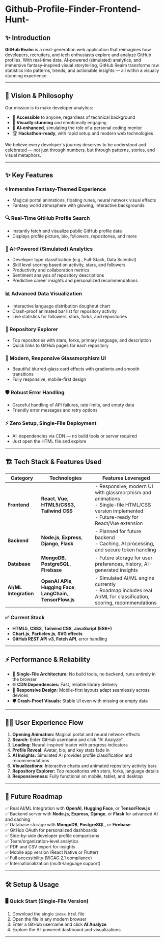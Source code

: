 # Github-Profile-Finder-Frontend-Hunt-


## ✨ Introduction

**GitHub Realm** is a next-generation web application that reimagines how developers, recruiters, and tech enthusiasts explore and analyze GitHub profiles. With real-time data, AI-powered (simulated) analytics, and immersive fantasy-inspired visual storytelling, GitHub Realm transforms raw statistics into patterns, trends, and actionable insights — all within a visually stunning experience.

---

## 🌠 Vision & Philosophy

Our mission is to make developer analytics:

- 🚀 **Accessible** to anyone, regardless of technical background  
- 🎨 **Visually stunning** and emotionally engaging  
- 🤖 **AI-enhanced**, simulating the role of a personal coding mentor  
- 🏆 **Hackathon-ready**, with rapid setup and modern web technologies  

We believe every developer's journey deserves to be understood and celebrated — not just through numbers, but through patterns, stories, and visual metaphors.

---

## ✨ Key Features

### 🌀 Immersive Fantasy-Themed Experience
- Magical portal animations, floating runes, neural network visual effects  
- Fantasy world atmosphere with glowing, interactive backgrounds  

### 🔍 Real-Time GitHub Profile Search
- Instantly fetch and visualize public GitHub profile data  
- Displays profile picture, bio, followers, repositories, and more  

### 🤖 AI-Powered (Simulated) Analytics
- Developer type classification (e.g., Full-Stack, Data Scientist)  
- Skill level scoring based on activity, stars, and followers  
- Productivity and collaboration metrics  
- Sentiment analysis of repository descriptions  
- Predictive career insights and personalized recommendations  

### 📊 Advanced Data Visualization
- Interactive language distribution doughnut chart  
- Crash-proof animated bar list for repository activity  
- Live statistics for followers, stars, forks, and repositories  

### 📂 Repository Explorer
- Top repositories with stars, forks, primary language, and description  
- Quick links to GitHub pages for each repository  

### 🧊 Modern, Responsive Glassmorphism UI
- Beautiful blurred-glass card effects with gradients and smooth transitions  
- Fully responsive, mobile-first design  

### 🛡️ Robust Error Handling
- Graceful handling of API failures, rate limits, and empty data  
- Friendly error messages and retry options  

### ⚡ Zero Setup, Single-File Deployment
- All dependencies via CDN — no build tools or server required  
- Just open the HTML file and explore  

---

## 🏗️ Tech Stack & Features Used

| **Category**       | **Technologies**                                | **Features Leveraged**                                        |
|--------------------|-------------------------------------------------|---------------------------------------------------------------|
| **Frontend**       | **React**, **Vue**, **HTML5/CSS3**, **Tailwind CSS** | - Responsive, modern UI with glassmorphism and animations  <br> - Single-file HTML/CSS version implemented  <br> - Future-ready for React/Vue extension |
| **Backend**        | **Node.js**, **Express**, **Django**, **Flask** | - Planned for future backend <br> - Caching, AI processing, and secure token handling |
| **Database**       | **MongoDB**, **PostgreSQL**, **Firebase**       | - Future storage for user preferences, history, AI-generated insights |
| **AI/ML Integration** | **OpenAI APIs**, **Hugging Face**, **LangChain**, **TensorFlow.js** | - Simulated AI/ML engine currently <br> - Roadmap includes real AI/ML for classification, scoring, recommendations |

### ✅ Current Stack
- **HTML5**, **CSS3**, **Tailwind CSS**, **JavaScript (ES6+)**
- **Chart.js**, **Particles.js**, **SVG effects**
- **GitHub REST API v3**, **Fetch API**, error handling

---

## ⚡ Performance & Reliability

- 📁 **Single-File Architecture:** No build tools, no backend, runs entirely in the browser  
- 🌐 **CDN Dependencies:** Fast, reliable library delivery  
- 📱 **Responsive Design:** Mobile-first layouts adapt seamlessly across devices  
- 🛡️ **Crash-Proof Visuals:** Stable UI even with missing or empty data  

---

## 🧑‍💻 User Experience Flow

1. **Opening Animation:** Magical portal and neural network effects  
2. **Search:** Enter GitHub username and click "AI Analyze"  
3. **Loading:** Neural-inspired loader with progress indicators  
4. **Profile Reveal:** Avatar, bio, and key stats fade in  
5. **AI Insights:** Simulated AI provides profile classification and recommendations  
6. **Visualizations:** Interactive charts and animated repository activity bars  
7. **Repository Explorer:** Top repositories with stars, forks, language details  
8. **Responsiveness:** Fully functional on mobile, tablet, and desktop  

---

## 🚀 Future Roadmap

✅ Real AI/ML Integration with **OpenAI**, **Hugging Face**, or **TensorFlow.js**  
✅ Backend server with **Node.js**, **Express**, **Django**, or **Flask** for advanced AI and caching  
✅ Database storage with **MongoDB**, **PostgreSQL**, or **Firebase**  
✅ GitHub OAuth for personalized dashboards  
✅ Side-by-side developer profile comparisons  
✅ Team/organization-level analytics  
✅ PDF and CSV export for insights  
✅ Mobile app version (React Native or Flutter)  
✅ Full accessibility (WCAG 2.1 compliance)  
✅ Internationalization (multi-language support)  

---

## 🛠️ Setup & Usage

### 🖥️ Quick Start (Single-File Version)

1. Download the single `index.html` file  
2. Open the file in any modern browser  
3. Enter a GitHub username and click **AI Analyze**  
4. Explore the AI-powered dashboard and visualizations  


---
